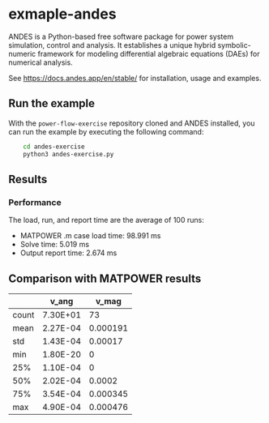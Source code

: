 # exmaple-andes

ANDES is a Python-based free software package for power system simulation, control and analysis. It establishes a unique hybrid symbolic-numeric framework for modeling differential algebraic equations (DAEs) for numerical analysis.

See https://docs.andes.app/en/stable/ for installation, usage and examples.

## Run the example

With the `power-flow-exercise` repository cloned and ANDES installed, you can run the example by executing the following command:

```bash
    cd andes-exercise
    python3 andes-exercise.py
```

## Results

### Performance

The load, run, and report time are the average of 100 runs:

- MATPOWER .m case load time: 98.991 ms
- Solve time: 5.019 ms
- Output report time: 2.674 ms

## Comparison with MATPOWER results

|       | v_ang    | v_mag    |
|-------|----------|----------|
| count | 7.30E+01 | 73       |
| mean  | 2.27E-04 | 0.000191 |
| std   | 1.43E-04 | 0.00017  |
| min   | 1.80E-20 | 0        |
| 25%   | 1.10E-04 | 0        |
| 50%   | 2.02E-04 | 0.0002   |
| 75%   | 3.54E-04 | 0.000345 |
| max   | 4.90E-04 | 0.000476 |